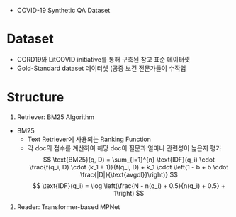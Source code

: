 - COVID-19 Synthetic QA Dataset

# Dataset
  - CORD19와 LitCOVID initiative를 통해 구축된 참고 표준 데이터셋
  - Gold-Standard dataset 데이터셋 (공중 보건 전문가들이 수작업

# Structure
1. Retriever: BM25 Algorithm
  - BM25
    - Text Retriever에 사용되는 Ranking Function
    - 각 doc의 점수를 계산하여 해당 doc이 질문과 얼마나 관련성이 높은지 평가
      $$
\text{BM25}(q, D) = \sum_{i=1}^{n} \text{IDF}(q_i) \cdot \frac{f(q_i, D) \cdot (k_1 + 1)}{f(q_i, D) + k_1 \cdot \left(1 - b + b \cdot \frac{|D|}{\text{avgdl}}\right)}
$$
    $$
  \text{IDF}(q_i) = \log \left(\frac{N - n(q_i) + 0.5}{n(q_i) + 0.5} + 1\right)
  $$

2. Reader: Transformer-based MPNet
